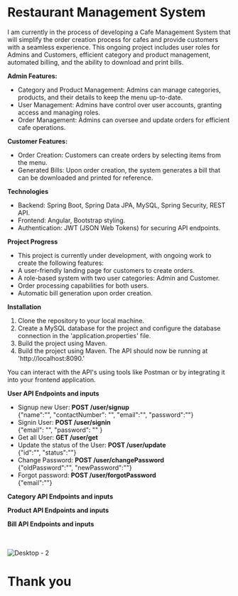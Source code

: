 # Restaurant Management System

I am currently in the process of developing a Cafe Management System that will simplify the order creation process for cafes and provide customers with a seamless experience. This ongoing project includes user roles for Admins and Customers, efficient category and product management, automated billing, and the ability to download and print bills.

**Admin Features:**

* Category and Product Management: Admins can manage categories, products, and their details to keep the menu up-to-date.
* User Management: Admins have control over user accounts, granting access and managing roles.
* Order Management: Admins can oversee and update orders for efficient cafe operations.

**Customer Features:**

* Order Creation: Customers can create orders by selecting items from the menu.
* Generated Bills: Upon order creation, the system generates a bill that can be downloaded and printed for reference.

**Technologies**

* Backend: Spring Boot, Spring Data JPA, MySQL, Spring Security, REST API.
* Frontend: Angular, Bootstrap styling.
* Authentication: JWT (JSON Web Tokens) for securing API endpoints.

**Project Progress**

* This project is currently under development, with ongoing work to create the following features:
* A user-friendly landing page for customers to create orders.
* A role-based system with two user categories: Admin and Customer.
* Order processing capabilities for both users.
* Automatic bill generation upon order creation.

**Installation**

1. Clone the repository to your local machine.
2. Create a MySQL database for the project and configure the database connection in the 'application.properties' file.
3. Build the project using Maven.
4. Build the project using Maven.
The API should now be running at 'http://localhost:8090.'

You can interact with the API's using tools like Postman or by integrating it into your frontend application.

**User API Endpoints and inputs**

* Signup new User: **POST /user/signup**
<br />   {"name":"", "contactNumber": "", "email":"", "password":""}
* Signin User: **POST /user/signin**
 <br />  {"email": "", "password": "" }
* Get all User: **GET /user/get**
* Update the status of the User: **POST /user/update**
  <br /> {"id":"", "status":""}
* Change Password: **POST /user/changePassword**
  <br /> {"oldPassword":"", "newPassword":""}
* Forgot password: **POST /user/forgotPassword**
  <br /> {"email":""} 

**Category API Endpoints and inputs**

**Product API Endpoints and inputs**

**Bill API Endpoints and inputs**

<br /><br />
![Desktop - 2](https://github.com/Bilal025/RestaurantManagementSystem/assets/95700674/994e61ea-6415-482a-a0aa-fff1807735fb)


<h1>Thank you</h1>


